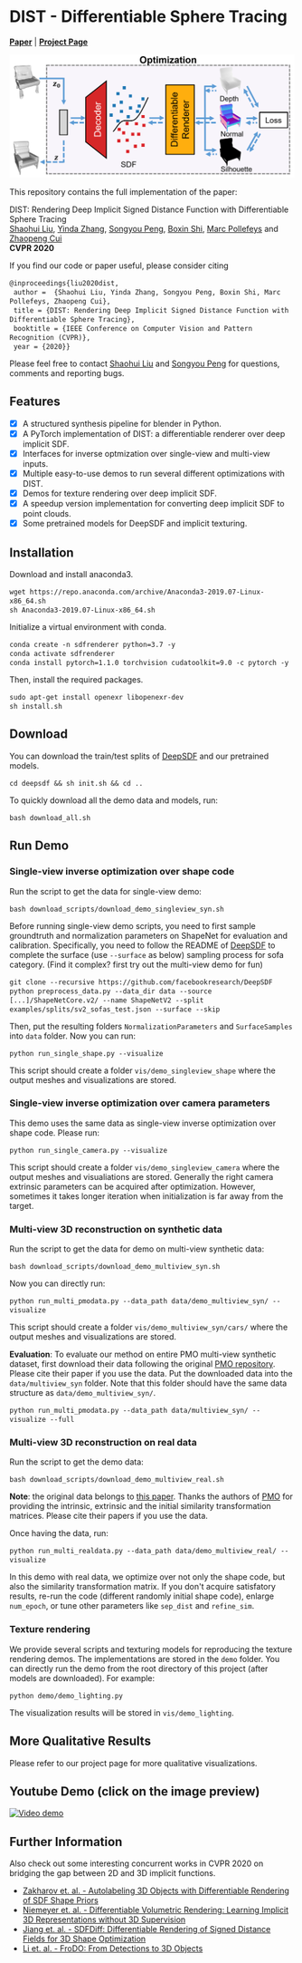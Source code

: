 # DIST - Differentiable Sphere Tracing
[**Paper**](http://openaccess.thecvf.com/content_CVPR_2020/papers/Liu_DIST_Rendering_Deep_Implicit_Signed_Distance_Function_With_Differentiable_Sphere_CVPR_2020_paper.pdf) | [**Project Page**](http://b1ueber2y.me/projects/DIST-Renderer/) <br>

<img src="media/teaser.png" width="600"/>

This repository contains the full implementation of the paper:

DIST: Rendering Deep Implicit Signed Distance Function with Differentiable Sphere Tracing  
[Shaohui Liu](http://b1ueber2y.me/), [Yinda Zhang](https://www.zhangyinda.com/), [Songyou Peng](http://pengsongyou.github.io/), [Boxin Shi](http://ci.idm.pku.edu.cn/), [Marc Pollefeys](https://www.inf.ethz.ch/personal/pomarc/) and [Zhaopeng Cui](https://zhpcui.github.io/)  
**CVPR 2020**  

If you find our code or paper useful, please consider citing
```
@inproceedings{liu2020dist,
 author =  {Shaohui Liu, Yinda Zhang, Songyou Peng, Boxin Shi, Marc Pollefeys, Zhaopeng Cui},
 title = {DIST: Rendering Deep Implicit Signed Distance Function with Differentiable Sphere Tracing},
 booktitle = {IEEE Conference on Computer Vision and Pattern Recognition (CVPR)},
 year = {2020}}
```
Please feel free to contact [Shaohui Liu](mailto:b1ueber2y@gmail.com) and [Songyou Peng](mailto:songyou.pp@gmail.com) for questions, comments and reporting bugs.

## Features

* [x] A structured synthesis pipeline for blender in Python.
* [x] A PyTorch implementation of DIST: a differentiable renderer over deep implicit SDF.
* [x] Interfaces for inverse optmization over single-view and multi-view inputs.
* [x] Multiple easy-to-use demos to run several different optimizations with DIST.
* [x] Demos for texture rendering over deep implicit SDF.
* [x] A speedup version implementation for converting deep implicit SDF to point clouds.
* [x] Some pretrained models for DeepSDF and implicit texturing.

## Installation
Download and install anaconda3.
```
wget https://repo.anaconda.com/archive/Anaconda3-2019.07-Linux-x86_64.sh
sh Anaconda3-2019.07-Linux-x86_64.sh
```
Initialize a virtual environment with conda.
```
conda create -n sdfrenderer python=3.7 -y
conda activate sdfrenderer
conda install pytorch=1.1.0 torchvision cudatoolkit=9.0 -c pytorch -y
```
Then, install the required packages.
```
sudo apt-get install openexr libopenexr-dev
sh install.sh
```
## Download
You can download the train/test splits of [DeepSDF](https://github.com/facebookresearch/DeepSDF) and our pretrained models.
```
cd deepsdf && sh init.sh && cd ..
```
To quickly download all the demo data and models, run:
```
bash download_all.sh
```
## Run Demo
### Single-view inverse optimization over shape code
Run the script to get the data for single-view demo:
```
bash download_scripts/download_demo_singleview_syn.sh
```
Before running single-view demo scripts, you need to first sample groundtruth and normalization parameters on ShapeNet for evaluation and calibration. Specifically, you need to follow the README of [DeepSDF](https://github.com/facebookresearch/DeepSDF) to complete the surface (use `--surface` as below) sampling process for sofa category. (Find it complex? first try out the multi-view demo for fun)
```
git clone --recursive https://github.com/facebookresearch/DeepSDF
python preprocess_data.py --data_dir data --source [...]/ShapeNetCore.v2/ --name ShapeNetV2 --split examples/splits/sv2_sofas_test.json --surface --skip
```
Then, put the resulting folders `NormalizationParameters` and `SurfaceSamples` into `data` folder. Now you can run:
```
python run_single_shape.py --visualize
```
This script should create a folder `vis/demo_singleview_shape` where the output meshes and visualizations are stored.

### Single-view inverse optimization over camera parameters
This demo uses the same data as single-view inverse optimization over shape code. Please run:
```
python run_single_camera.py --visualize
```
This script should create a folder `vis/demo_singleview_camera` where the output meshes and visualiations are stored. Generally the right camera extrinsic parameters can be acquired after optimization. However, sometimes it takes longer iteration when initialization is far away from the target.

### Multi-view 3D reconstruction on synthetic data
Run the script to get the data for demo on multi-view synthetic data:
```
bash download_scripts/download_demo_multiview_syn.sh
```
Now you can directly run:
```
python run_multi_pmodata.py --data_path data/demo_multiview_syn/ --visualize
```
This script should create a folder `vis/demo_multiview_syn/cars/` where the output meshes and visualizations are stored.

**Evaluation**: To evaluate our method on entire PMO multi-view synthetic dataset, first download their data following the original [PMO repository](https://github.com/chenhsuanlin/photometric-mesh-optim#dataset). Please cite their paper if you use the data. Put the downloaded data into the `data/multiview_syn` folder. Note that this folder should have the same data structure as `data/demo_multiview_syn/`. 
```
python run_multi_pmodata.py --data_path data/multiview_syn/ --visualize --full
```

### Multi-view 3D reconstruction on real data
Run the script to get the demo data:
```
bash download_scripts/download_demo_multiview_real.sh
```
**Note**: the original data belongs to [this paper](https://arxiv.org/abs/1602.02481). Thanks the authors of [PMO](https://arxiv.org/abs/1903.08642) for providing the intrinsic, extrinsic and the initial similarity transformation matrices. Please cite their papers if you use the data.

Once having the data, run:
```
python run_multi_realdata.py --data_path data/demo_multiview_real/ --visualize
```
In this demo with real data, we optimize over not only the shape code, but also the similarity transformation matrix. If you don't acquire satisfatory results, re-run the code (different randomly initial shape code), enlarge `num_epoch`, or tune other parameters like `sep_dist` and `refine_sim`.

### Texture rendering
We provide several scripts and texturing models for reproducing the texture rendering demos. The implementations are stored in the `demo` folder. You can directly run the demo from the root directory of this project (after models are downloaded). For example:
```
python demo/demo_lighting.py
```
The visualization results will be stored in `vis/demo_lighting`.

## More Qualitative Results
Please refer to our project page for more qualitative visualizations.

## Youtube Demo (click on the image preview)
[![Video demo](https://img.youtube.com/vi/A6-W55VZeK0/0.jpg)](https://www.youtube.com/watch?v=A6-W55VZeK0)

## Further Information
Also check out some interesting concurrent works in CVPR 2020 on bridging the gap between 2D and 3D implicit functions.
- [Zakharov et. al. - Autolabeling 3D Objects with Differentiable Rendering of SDF Shape Priors](https://arxiv.org/abs/1911.11288)
- [Niemeyer et. al. - Differentiable Volumetric Rendering: Learning Implicit 3D Representations without 3D Supervision](https://arxiv.org/abs/1912.07372)
- [Jiang et. al. - SDFDiff: Differentiable Rendering of Signed Distance Fields for 3D Shape Optimization](https://arxiv.org/1912.07109)
- [Li et. al. - FroDO: From Detections to 3D Objects](https://arxiv.org/2005.05125)

